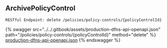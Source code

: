 
## ArchivePolicyControl
`RESTful Endpoint: delete /policies/policy-controls/{policyControlId}`




{% swagger src="../../.gitbook/assets/production-dfns-api-openapi.json" path="/policies/policy-controls/{policyControlId}" method="delete" %}
[production-dfns-api-openapi.json](../../.gitbook/assets/production-dfns-api-openapi.json)
{% endswagger %}

